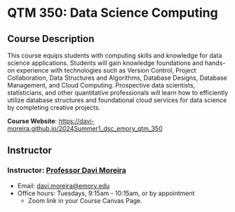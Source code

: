 # QTM 350: Data Science Computing

## Course Description

This course equips students with computing skills and knowledge for data science applications. Students will gain knowledge foundations and hands-on experience with technologies such as Version Control, Project Collaboration, Data Structures and Algorithms, Database Designs, Database Management, and Cloud Computing. Prospective data scientists, statisticians, and other quantitative professionals will learn how to efficiently utilize database structures and foundational cloud services for data science by completing creative projects.

**Course Website**: <https://davi-moreira.github.io/2024Summer1_dsc_emory_qtm_350>

## Instructor 

### Instructor: [Professor Davi Moreira](https://davi-moreira.github.io)

-   Email: [davi.moreira\@emory.edu](mailto:davi.moreira@emory.edu)
-   Office hours: Tuesdays, 9:15am - 10:15am, or by appointment
    -   Zoom link in your Course Canvas Page.
